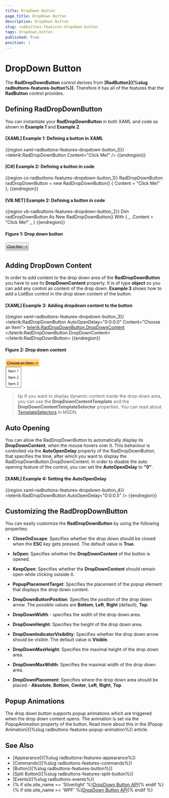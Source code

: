 ```yaml
---
title: DropDown Button
page_title: DropDown Button
description: DropDown Button
slug: radbuttons-features-dropdown-button
tags: dropdown,button
published: True
position: 1
---
```


# DropDown Button

The __RadDropDownButton__ control derives from __[RadButton]({%slug radbuttons-features-button%})__. Therefore it has all of the features that the __RadButton__ control provides.

## Defining RadDropDownButton

You can instantiate your __RadDropDownButton__ in both XAML and code as shown in __Example 1__ and __Example 2__.

#### __[XAML] Example 1: Defining a button in XAML__  
{{region xaml-radbuttons-features-dropdown-button_0}}
	<telerik:RadDropDownButton Content="Click Me!" />
{{endregion}}

#### __[C#] Example 2: Defining a button in code__  
{{region cs-radbuttons-features-dropdown-button_1}}
	RadDropDownButton radDropDownButton = new RadDropDownButton() { Content = "Click Me!" };
{{endregion}}

#### __[VB.NET] Example 2: Defining a button in code__
{{region vb-radbuttons-features-dropdown-button_2}}
	Dim radDropDownButton As New RadDropDownButton() With { _
	    .Content = "Click Me!" _
	}
{{endregion}}

#### __Figure 1: Drop down button__
![](images/radbuttons-features-dropdown-button-0.png)

## Adding DropDown Content

In order to add content to the drop down area of the __RadDropDownButton__ you have to use its __DropDownContent__ property. It is of type __object__ so you can add any control as content of the drop down. __Example 3__ shows how to add a ListBox control in the drop down content of the button.

#### __[XAML] Example 3: Adding dropdown content to the button__ 
{{region xaml-radbuttons-features-dropdown-button_3}}
	<telerik:RadDropDownButton AutoOpenDelay="0:0:0.0"
	                           Content="Choose an Item">
	    <telerik:RadDropDownButton.DropDownContent>
	        <ListBox>
	            <ListBoxItem Content="Item 1" />
	            <ListBoxItem Content="Item 2" />
	            <ListBoxItem Content="Item 3" />
	        </ListBox>
	    </telerik:RadDropDownButton.DropDownContent>
	</telerik:RadDropDownButton>
{{endregion}}

#### __Figure 2: Drop down content__
![](images/radbuttons-features-dropdown-button-1.png)

>tip If you want to display dynamic content inside the drop down area, you can use the __DropDownContentTemplate__ and the __DropDownContentTemplateSelector__ properties. You can read about [TemplateSelectors](http://msdn.microsoft.com/en-us/library/system.windows.controls.datatemplateselector%28v=vs.110%29.aspx) in MSDN.

## Auto Opening

You can allow the RadDropDownButton to automatically display its __DropDownContent__, when the mouse hovers over it. This behaviour is controlled via the __AutoOpenDelay__ property of the RadDropDownButton, that specifies the time, after which you want to display the RadDropDownButton.DropDownContent. In order to disable the auto opening feature of the control, you can set the __AutoOpenDelay__ to __"0"__.

#### __[XAML] Example 4: Setting the AutoOpenDelay__ 
{{region xaml-radbuttons-features-dropdown-button_4}}
	<telerik:RadDropDownButton AutoOpenDelay="0:0:0.5" />
{{endregion}}

## Customizing the RadDropDownButton

You can easily customize the __RadDropDownButton__ by using the following properties:

* __CloseOnEscape__: Specifies whether the drop down should be closed when the __ESC__ key gets pressed. The default value is __True__.		  

* __IsOpen__: Specifies whether the __DropDownContent__ of the button is opened.		  

* __KeepOpen__: Specifies whether the __DropDownContent__ should remain open while clicking outside it.		  

* __PopupPlacementTarget__: Specifies the placement of the popup element that displays the drop down content.

* __DropDownButtonPosition__: Specifies the position of the drop down arrow. The possible values are __Bottom__, __Left__, __Right__ (default), __Top__.		  

* __DropDownWidth__ - specifies the width of the drop down area.

* __DropDownHeight__: Specifies the height of the drop down area.

* __DropDownIndicatorVisibility__: Specifies whether the drop down arrow should be visible. The default value is __Visible__.

* __DropDownMaxHeight__: Specifies the maximal height of the drop down area.

* __DropDownMaxWidth__: Specifies the maximal width of the drop down area.  

* __DropDownPlacement__: Specifies where the drop down area should be placed - __Absolute__, __Bottom__, __Center__, __Left__, __Right__, __Top__.

## Popup Animations

The drop down button supports popup animations which are triggered when the drop down content opens. The animation is set via the PopupAnimation property of the button. Read more about this in the [Popup Animation]({%slug radbuttons-features-popup-animation%}) article.

## See Also
 * [Appearance]({%slug radbuttons-features-appearance%})
 * [Commands]({%slug radbuttons-features-commands%})
 * [Button]({%slug radbuttons-features-button%})
 * [Split Button]({%slug radbuttons-features-split-button%})
 * [Events]({%slug radbuttons-events%})
 * {% if site.site_name == 'Silverlight' %}[DropDown Button API](http://www.telerik.com/help/silverlight/t_telerik_windows_controls_raddropdownbutton.html){% endif %}{% if site.site_name == 'WPF' %}[DropDown Button API](http://www.telerik.com/help/wpf/t_telerik_windows_controls_raddropdownbutton.html){% endif %}